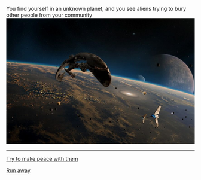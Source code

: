 You find yourself in an unknown planet, and you see aliens trying to bury other people from your community
![Unknown planet](images/ufo6img.jpg)
___

[Try to make peace with them](9peace.md)

[Run away](8spotdead.md)